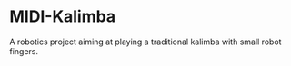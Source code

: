 # MIDI-Kalimba
A robotics project aiming at playing a traditional kalimba with small robot fingers.

